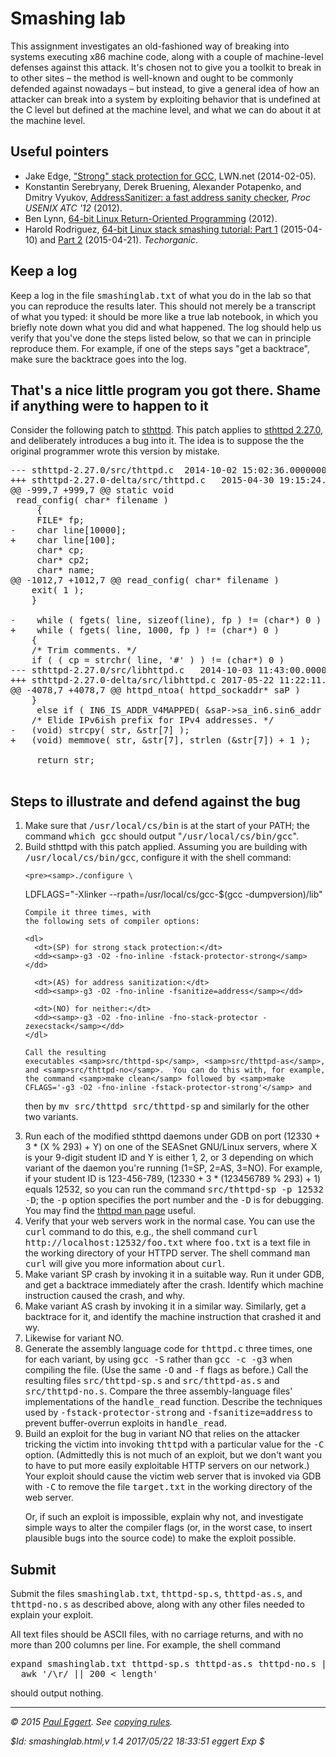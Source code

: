 <!DOCTYPE html PUBLIC "-//W3C//DTD HTML 4.01//EN" "http://www.w3.org/TR/html4/strict.dtd">
<!-- saved from url=(0065)http://web.cs.ucla.edu/classes/spring17/cs33/lab/smashinglab.html -->
<html><head><meta http-equiv="Content-Type" content="text/html; charset=UTF-8">

</head>

<body>

<h1>Smashing lab</h1>

<p>This assignment investigates an old-fashioned way of breaking into
  systems executing x86 machine code, along with a couple of machine-level
  defenses against this attack.  It's chosen not to give you a
  toolkit to break in to other sites – the method is well-known
  and ought to be commonly defended against nowadays – but
  instead, to give a general idea of how an attacker can break into a
  system by exploiting behavior that is undefined at the C level but
  defined at the machine level, and what we can do about it at the
  machine level.</p>

<h2>Useful pointers</h2>

<ul>
 <li>Jake Edge, <a href="https://lwn.net/Articles/584225/">"Strong"
  stack protection for GCC</a>, LWN.net (2014-02-05).</li>
 <li>Konstantin Serebryany, Derek Bruening, Alexander Potapenko, and Dmitry
  Vyukov, <a href="https://www.usenix.org/system/files/conference/atc12/atc12-final39.pdf">AddressSanitizer:
  a fast address sanity checker</a>, <em>Proc USENIX ATC '12</em> (2012).</li>
 <li>Ben Lynn, <a href="http://crypto.stanford.edu/~blynn/rop/">64-bit
  Linux Return-Oriented Programming</a> (2012).</li>
 <li>Harold Rodriguez, <a href="http://blog.techorganic.com/2015/04/10/64-bit-linux-stack-smashing-tutorial-part-1/">64-bit Linux stack smashing tutorial: Part 1</a> (2015-04-10) and <a href="http://blog.techorganic.com/2015/04/21/64-bit-linux-stack-smashing-tutorial-part-2/">Part 2</a> (2015-04-21). <em>Techorganic</em>.</li>
</ul>

<h2>Keep a log</h2>

<p>Keep a log in the file <samp>smashinglab.txt</samp> of what you do
in the lab so that you can reproduce the results later. This should
not merely be a transcript of what you typed: it should be more like a
true lab notebook, in which you briefly note down what you did and
what happened. The log should help us verify that you've done the
  steps listed below, so that we can in principle reproduce them.
  For example, if one of the steps says "get a backtrace", make sure
the backtrace goes into the log.</p>

<h2>That's a nice little program you got there. Shame if anything were to happen to it</h2>

<p>Consider the following patch
to <a href="http://opensource.dyc.edu/sthttpd">sthttpd</a>. This patch
  applies to <a href="http://web.cs.ucla.edu/classes/spring17/cs33/lab/sthttpd-2.27.0.tar.gz">sthttpd 2.27.0</a>, and
  deliberately introduces a bug into it. The idea is to suppose the
  the original programmer wrote this version by mistake.</p>

<pre><samp>--- sthttpd-2.27.0/src/thttpd.c	2014-10-02 15:02:36.000000000 -0700
+++ sthttpd-2.27.0-delta/src/thttpd.c	2015-04-30 19:15:24.820042000 -0700
@@ -999,7 +999,7 @@ static void
 read_config( char* filename )
     {
     FILE* fp;
-    char line[10000];
+    char line[100];
     char* cp;
     char* cp2;
     char* name;
@@ -1012,7 +1012,7 @@ read_config( char* filename )
 	exit( 1 );
 	}

-    while ( fgets( line, sizeof(line), fp ) != (char*) 0 )
+    while ( fgets( line, 1000, fp ) != (char*) 0 )
 	{
 	/* Trim comments. */
 	if ( ( cp = strchr( line, '#' ) ) != (char*) 0 )
--- sthttpd-2.27.0/src/libhttpd.c	2014-10-03 11:43:00.000000000 -0700
+++ sthttpd-2.27.0-delta/src/libhttpd.c	2017-05-22 11:22:11.235627000 -0700
@@ -4078,7 +4078,7 @@ httpd_ntoa( httpd_sockaddr* saP )
 	}
     else if ( IN6_IS_ADDR_V4MAPPED( &amp;saP-&gt;sa_in6.sin6_addr ) &amp;&amp; strncmp( str, "::ffff:", 7 ) == 0 )
 	/* Elide IPv6ish prefix for IPv4 addresses. */
-	(void) strcpy( str, &amp;str[7] );
+	(void) memmove( str, &amp;str[7], strlen (&amp;str[7]) + 1 );

     return str;

</samp></pre>

<h2>Steps to illustrate and defend against the bug</h2>

<ol>

  <li>Make sure that <samp>/usr/local/cs/bin</samp> is at the start of
  your PATH; the command <samp>which gcc</samp> should output
  "<samp>/usr/local/cs/bin/gcc</samp>".</li>

  <li>Build sthttpd with this patch applied.
    Assuming you are building with <samp>/usr/local/cs/bin/gcc</samp>,
    configure it with the shell command:

    <pre><samp>./configure \
   LDFLAGS="-Xlinker --rpath=/usr/local/cs/gcc-$(gcc -dumpversion)/lib"
</samp></pre>

    Compile it three times, with
    the following sets of compiler options:

    <dl>
      <dt>(SP) for strong stack protection:</dt>
      <dd><samp>-g3 -O2 -fno-inline -fstack-protector-strong</samp></dd>

      <dt>(AS) for address sanitization:</dt>
      <dd><samp>-g3 -O2 -fno-inline -fsanitize=address</samp></dd>

      <dt>(NO) for neither:</dt>
      <dd><samp>-g3 -O2 -fno-inline -fno-stack-protector -zexecstack</samp></dd>
    </dl>

    Call the resulting
    executables <samp>src/thttpd-sp</samp>, <samp>src/thttpd-as</samp>,
    and <samp>src/thttpd-no</samp>.  You can do this with, for example,
    the command <samp>make clean</samp> followed by <samp>make
    CFLAGS='-g3 -O2 -fno-inline -fstack-protector-strong'</samp> and
   then by <samp>mv src/thttpd src/thttpd-sp</samp> and similarly for
    the other two variants.
  </li>

  <li>Run each of the modified sthttpd daemons under GDB
on port (12330 + 3 * (X % 293) + Y) on one of the SEASnet
GNU/Linux servers, where X is your
9-digit student ID and Y is either 1, 2, or 3 depending on which
variant of the daemon you're running (1=SP, 2=AS, 3=NO). For example,
if your student ID is 123-456-789, (12330 + 3 * (123456789 % 293) + 1)
equals 12532, so you can run the command <samp>src/thttpd-sp -p 12532
-D</samp>; the <samp>-p</samp> option specifies the port number and
the <samp>-D</samp> is for debugging. You may find
the <a href="http://www.acme.com/software/thttpd/thttpd_man.html">thttpd
man page</a> useful.</li>

  <li>Verify that your web servers work in the normal case.
    You can use the <samp>curl</samp> command to do this, e.g.,
  the shell command <samp>curl http://localhost:12532/foo.txt</samp>
  where <samp>foo.txt</samp> is a text file in the working directory
  of your HTTPD server. The shell command <samp>man curl</samp> will
  give you more information about <samp>curl</samp>.</li>

<li>Make variant SP crash by invoking it in a suitable way.
Run it under GDB, and get a backtrace immediately after
the crash. Identify which machine instruction caused the crash, and why.</li>

  <li>Make variant AS crash by invoking it in a similar way.
    Similarly, get a backtrace for it, and identify the machine
    instruction that crashed it and wy.</li>

  <li>Likewise for variant NO.</li>

<li>Generate the assembly language
  code for <samp>thttpd.c</samp> three times, one for each variant,
  by using <samp>gcc -S</samp> rather than <samp>gcc -c -g3</samp>
  when compiling the file. (Use the same <samp>-O</samp> and <samp>-f</samp>
  flags as before.)
Call the resulting
files <samp>src/thttpd-sp.s</samp>
  and <samp>src/thttpd-as.s</samp>
  and <samp>src/thttpd-no.s</samp>. Compare the three
  assembly-language files' implementations of the <samp>handle_read</samp>
  function. Describe the techniques used
  by <samp>-fstack-protector-strong</samp>
  and <samp>-fsanitize=address</samp> to prevent buffer-overrun
  exploits in <samp>handle_read</samp>.</li>

  <li>Build an exploit for the bug in variant NO that relies on
    the attacker tricking the victim into invoking <samp>thttpd</samp>
    with a particular value for the <samp>-C</samp> option.
    (Admittedly this is not
    much of an exploit, but we don't want you to have to put more easily
    exploitable HTTP servers on our network.) Your
    exploit should cause the victim web server that is invoked via GDB
    with <samp>-C</samp> to remove the
file <samp>target.txt</samp> in the working directory of the web server.

 Or, if such an exploit is impossible, explain why not, and
    investigate simple ways to alter the compiler flags (or, in the
    worst case, to insert plausible bugs into the source code) to make
    the exploit possible.</li>
</ol>

<h2>Submit</h2>

<p>Submit the files <samp>smashinglab.txt</samp>, <samp>thttpd-sp.s</samp>,
  <samp>thttpd-as.s</samp>, and <samp>thttpd-no.s</samp>
  as described above, along with any other files needed to explain
your exploit.</p>

<p>All text files should be ASCII files, with no
carriage returns, and with no more than 200 columns per line.
For example, the shell
command</p>

<pre><samp>expand smashinglab.txt thttpd-sp.s thttpd-as.s thttpd-no.s |
  awk '/\r/ || 200 &lt; length'
</samp></pre>

<p>should output nothing.</p>


<hr>
<address>
 © 2015 <a href="http://web.cs.ucla.edu/classes/spring17/cs33/mail-eggert.html">Paul Eggert</a>.
 See <a href="http://web.cs.ucla.edu/classes/spring17/cs33/copyright.html">copying rules</a>.<br>

 $Id: smashinglab.html,v 1.4 2017/05/22 18:33:51 eggert Exp $

</address>



</body></html>